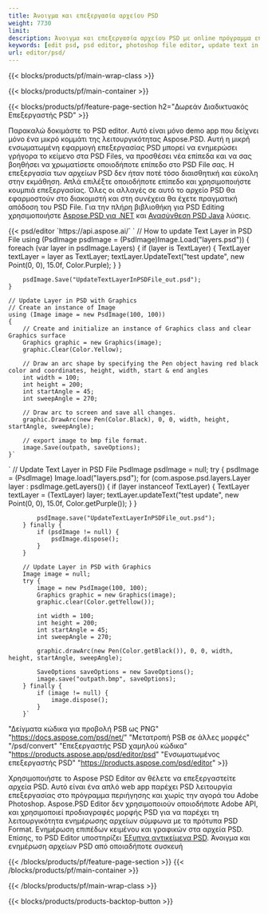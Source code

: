 ```yaml
---
title: Άνοιγμα και επεξεργασία αρχείου PSD
weight: 7730
limit: 
description: Άνοιγμα και επεξεργασία αρχείου PSD με online πρόγραμμα επεξεργασίας
keywords: [edit psd, psd editor, photoshop file editor, update text in psd, update psd, open psd, update text in psd]
url: editor/psd/
---
```


{{< blocks/products/pf/main-wrap-class >}}

{{< blocks/products/pf/main-container >}}

{{< blocks/products/pf/feature-page-section h2="Δωρεάν Διαδικτυακός Επεξεργαστής PSD" >}}
<p>Παρακαλώ δοκιμάστε το PSD editor. Αυτό είναι μόνο demo app που δείχνει μόνο ένα μικρό κομμάτι της λειτουργικότητας Aspose.PSD. Αυτή η μικρή ενσωματωμένη εφαρμογή επεξεργασίας PSD μπορεί να ενημερώσει γρήγορα το κείμενο στα PSD Files, να προσθέσει νέα επίπεδα και να σας βοηθήσει να χρωματίσετε οποιοδήποτε επίπεδο στο PSD File σας. Η επεξεργασία των αρχείων PSD δεν ήταν ποτέ τόσο διαισθητική και εύκολη στην εκμάθηση. Απλά επιλέξτε οποιοδήποτε επίπεδο και χρησιμοποιήστε κουμπιά επεξεργασίας. Όλες οι αλλαγές σε αυτό το αρχείο PSD θα εφαρμοστούν στο διακομιστή και στη συνέχεια θα έχετε πραγματική απόδοση του PSD File. Για την πλήρη βιβλιοθήκη για PSD Editing χρησιμοποιήστε <a href="/psd/{{< lang-code >}}net">Aspose.PSD για .NET</a> και <a href="/psd/{{< lang-code >}}java">Ανασύνθεση PSD Java</a> λύσεις. </p>
{{< psd/editor `https://api.aspose.ai/` 
`	// How to update Text Layer in PSD File
	using (PsdImage psdImage = (PsdImage)Image.Load("layers.psd"))
  	{
		foreach (var layer in psdImage.Layers)
		{
			if (layer is TextLayer)
			{
				TextLayer textLayer = layer as TextLayer;
				textLayer.UpdateText("test update", new Point(0, 0), 15.0f, Color.Purple);
			}
		}

		psdImage.Save("UpdateTextLayerInPSDFile_out.psd");
	}
	
	// Update Layer in PSD with Graphics
	// Create an instance of Image
	using (Image image = new PsdImage(100, 100))
	{
		// Create and initialize an instance of Graphics class and clear Graphics surface
		Graphics graphic = new Graphics(image);
		graphic.Clear(Color.Yellow);

		// Draw an arc shape by specifying the Pen object having red black color and coordinates, height, width, start & end angles                 
		int width = 100;
		int height = 200;
		int startAngle = 45;
		int sweepAngle = 270;

		// Draw arc to screen and save all changes.
		graphic.DrawArc(new Pen(Color.Black), 0, 0, width, height, startAngle, sweepAngle);

		// export image to bmp file format.
		image.Save(outpath, saveOptions);
	}` 
`       // Update Text Layer in PSD File
        PsdImage psdImage = null;
        try {
            psdImage = (PsdImage) Image.load("layers.psd");
            for (com.aspose.psd.layers.Layer layer : psdImage.getLayers()) {
                if (layer instanceof TextLayer) {
                    TextLayer textLayer = (TextLayer) layer;
                    textLayer.updateText("test update", new Point(0, 0), 15.0f, Color.getPurple());
                }
            }

            psdImage.save("UpdateTextLayerInPSDFile_out.psd");
        } finally {
            if (psdImage != null) {
                psdImage.dispose();
            }
        }

        // Update Layer in PSD with Graphics
        Image image = null;
        try {
            image = new PsdImage(100, 100);
            Graphics graphic = new Graphics(image);
            graphic.clear(Color.getYellow());

            int width = 100;
            int height = 200;
            int startAngle = 45;
            int sweepAngle = 270;

            graphic.drawArc(new Pen(Color.getBlack()), 0, 0, width, height, startAngle, sweepAngle);

            SaveOptions saveOptions = new SaveOptions();
            image.save("outpath.bmp", saveOptions);
        } finally {
            if (image != null) {
                image.dispose();
            }
        }`	 
"Δείγματα κώδικα για προβολή PSB ως PNG"  "https://docs.aspose.com/psd/net/" 
"Μετατροπή PSB σε άλλες μορφές"  "/psd/convert" 
"Επεξεργαστής PSD χαμηλού κώδικα" "https://products.aspose.app/psd/editor/psd" 
"Ενσωματωμένος επεξεργαστής PSD" "https://products.aspose.com/psd/editor" >}}
<p>Χρησιμοποιήστε το Aspose PSD Editor αν θέλετε να επεξεργαστείτε αρχεία PSD. Αυτό είναι ένα απλό web app παρέχει PSD λειτουργία επεξεργασίας στο πρόγραμμα περιήγησης και χωρίς την αγορά του Adobe Photoshop. Aspose.PSD Editor δεν χρησιμοποιούν οποιοδήποτε Adobe API, και χρησιμοποιεί προδιαγραφές μορφής PSD για να παρέχει τη λειτουργικότητα ενημέρωσης αρχείων σύμφωνα με τα πρότυπα PSD Format. Ενημέρωση επιπέδων κειμένου και γραφικών στα αρχεία PSD. Επίσης, το PSD Editor υποστηρίζει <a href="https://reference.aspose.com/psd/net/aspose.psd.fileformats.psd.layers.smartobjects/smartobjectlayer/">Έξυπνα αντικείμενα PSD</a>. Άνοιγμα και ενημέρωση αρχείων PSD από οποιαδήποτε συσκευή</p>

{{< /blocks/products/pf/feature-page-section >}}
{{< /blocks/products/pf/main-container >}}


{{< /blocks/products/pf/main-wrap-class >}}

{{< blocks/products/products-backtop-button >}}

